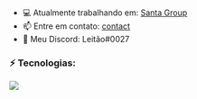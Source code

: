 
- 💻 Atualmente trabalhando em: [Santa Group](https://santagroup.com.br)
- 📫 Entre em contato: [contact](swervinstudio@gmail.com)
- 📱 Meu Discord: Leitão#0027

### ⚡ Tecnologias:
<a href="https://skillicons.dev">
    <img src="https://skillicons.dev/icons?i=html,css,js,lua,py,react,ts,nodejs,mongodb,mysql" />
</a>
